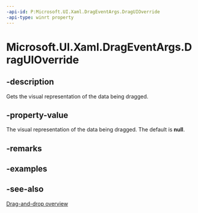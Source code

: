 ```yaml
---
-api-id: P:Microsoft.UI.Xaml.DragEventArgs.DragUIOverride
-api-type: winrt property
---
```


<!-- Property syntax
public Windows.UI.Xaml.DragUIOverride DragUIOverride { get; }
-->

# Microsoft.UI.Xaml.DragEventArgs.DragUIOverride

## -description
Gets the visual representation of the data being dragged.

## -property-value
The visual representation of the data being dragged. The default is **null**.

## -remarks

## -examples

## -see-also

[Drag-and-drop overview](/windows/uwp/design/input/drag-and-drop)

